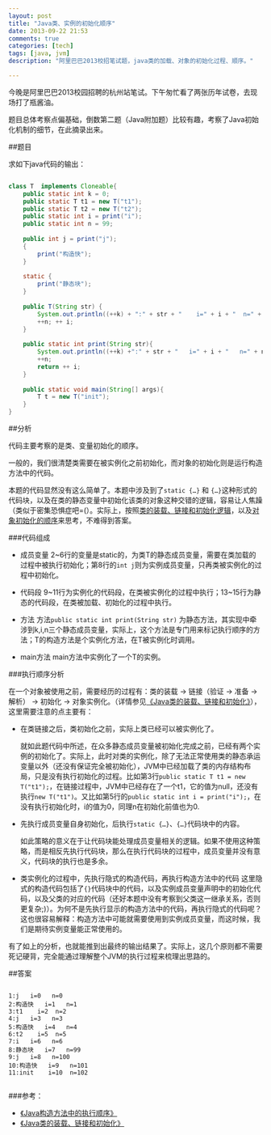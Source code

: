 ```yaml
---
layout: post
title: "Java类、实例的初始化顺序"
date: 2013-09-22 21:53
comments: true
categories: [tech]
tags: [java, jvm]
description: "阿里巴巴2013校招笔试题，java类的加载、对象的初始化过程、顺序。"

---
```


今晚是阿里巴巴2013校园招聘的杭州站笔试。下午匆忙看了两张历年试卷，去现场打了瓶酱油。

题目总体考察点偏基础，倒数第二题（Java附加题）比较有趣，考察了Java初始化机制的细节，在此摘录出来。


##题目

求如下java代码的输出：

``` java

class T  implements Cloneable{
	public static int k = 0;
	public static T t1 = new T("t1");
	public static T t2 = new T("t2");
	public static int i = print("i");
	public static int n = 99;
	
	public int j = print("j");
	{
		print("构造快");
	}
	
	static {
		print("静态块");
	}
	
	public T(String str) {
		System.out.println((++k) + ":" + str + "    i=" + i + "  n=" + n);
		++n; ++ i;
	}
	
	public static int print(String str){
		System.out.println((++k) +":" + str + "   i=" + i + "   n=" + n);
		++n;
		return ++ i;
	}
	
	public static void main(String[] args){
		T t = new T("init");
	}
}

```



##分析

代码主要考察的是类、变量初始化的顺序。

一般的，我们很清楚类需要在被实例化之前初始化，而对象的初始化则是运行构造方法中的代码。

本题的代码显然没有这么简单了。本题中涉及到了`static {…}` 和 `{…}`这种形式的代码块，以及在类的静态变量中初始化该类的对象这种交错的逻辑，容易让人焦躁（类似于密集恐惧症吧=(）。实际上，按照[类的装载、链接和初始化逻辑](http://biaobiaoqi.me/blog/2013/09/08/java-class-loading-linking-and-initialising/)，以及[对象初始化的顺序](http://biaobiaoqi.me/blog/2013/09/08/strange-behavior-using-braces-in-java/)来思考，不难得到答案。

<!--more-->

###代码组成


* 成员变量
	2~6行的变量是static的，为类T的静态成员变量，需要在类加载的过程中被执行初始化；第8行的`int j`则为实例成员变量，只再类被实例化的过程中初始化。

* 代码段
	9~11行为实例化的代码段，在类被实例化的过程中执行；13~15行为静态的代码段，在类被加载、初始化的过程中执行。

* 方法
	方法`public static int print(String str)` 为静态方法，其实现中牵涉到k,i,n三个静态成员变量，实际上，这个方法是专门用来标记执行顺序的方法；T的构造方法是个实例化方法，在T被实例化时调用。

* main方法
	main方法中实例化了一个T的实例。

###执行顺序分析

在一个对象被使用之前，需要经历的过程有：类的装载 -> 链接（验证 -> 准备 -> 解析） -> 初始化 -> 对象实例化。（详情参见[《Java类的装载、链接和初始化》](http://biaobiaoqi.me/blog/2013/09/08/java-class-loading-linking-and-initialising/)），这里需要注意的点主要有：

* 在类链接之后，类初始化之前，实际上类已经可以被实例化了。
	
	就如此题代码中所述，在众多静态成员变量被初始化完成之前，已经有两个实例的初始化了。实际上，此时对类的实例化，除了无法正常使用类的静态承运变量以外（还没有保证完全被初始化），JVM中已经加载了类的内存结构布局，只是没有执行初始化的过程。比如第3行`public static T t1 = new T("t1");`，在链接过程中，JVM中已经存在了一个t1，它的值为null，还没有执行`new T("t1")`。又比如第5行的`public static int i = print("i");`，在没有执行初始化时，i的值为0，同理n在初始化前值也为0.

* 先执行成员变量自身初始化，后执行`static {…}`、`{…}`代码块中的内容。

	如此策略的意义在于让代码块能处理成员变量相关的逻辑。如果不使用这种策略，而是相反先执行代码块，那么在执行代码块的过程中，成员变量并没有意义，代码块的执行也是多余。

	
* 类实例化的过程中，先执行隐式的构造代码，再执行构造方法中的代码
	这里隐式的构造代码包括了`{}`代码块中的代码，以及实例成员变量声明中的初始化代码，以及父类的对应的代码（还好本题中没有考察到父类这一继承关系，否则更复杂;)）。为何不是先执行显示的构造方法中的代码，再执行隐式的代码呢？这也很容易解释：构造方法中可能就需要使用到实例成员变量，而这时候，我们是期待实例变量能正常使用的。


有了如上的分析，也就能推到出最终的输出结果了。实际上，这几个原则都不需要死记硬背，完全能通过理解整个JVM的执行过程来梳理出思路的。


##答案

```

1:j   i=0   n=0
2:构造快   i=1   n=1
3:t1    i=2  n=2
4:j   i=3   n=3
5:构造快   i=4   n=4
6:t2    i=5  n=5
7:i   i=6   n=6
8:静态块   i=7   n=99
9:j   i=8   n=100
10:构造快   i=9   n=101
11:init    i=10  n=102


```

###参考：

* [《Java构造方法中的执行顺序》](http://biaobiaoqi.me/blog/2013/09/08/strange-behavior-using-braces-in-java/)
* [《Java类的装载、链接和初始化》](http://biaobiaoqi.me/blog/2013/09/08/java-class-loading-linking-and-initialising/)
